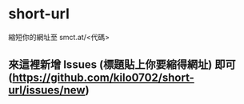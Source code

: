 # short-url
縮短你的網址至  smct.at/<代碼>

## 來這裡新增 Issues (標題貼上你要縮得網址) 即可 (https://github.com/kilo0702/short-url/issues/new)
